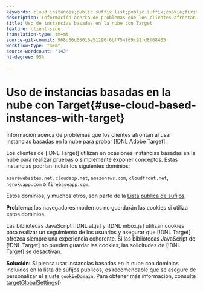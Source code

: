 ```yaml
---
keywords: cloud instances;public suffix list;public suffix;cookie;first-party cookie;1st-party cookie;azurewebsites.net;cloudapp.net;amazonaws.com;cloudfront.net;herokuapp.com;firebaseapp.com;targetGlobalSettings;cookieDomain
description: Información acerca de problemas que los clientes afrontan al usar instancias basadas en la nube para probar Adobe Target.
title: Uso de instancias basadas en la nube con Target
feature: client-side
translation-type: tm+mt
source-git-commit: 968d36d65016e51290f6bf754f69c91fd8f68405
workflow-type: tm+mt
source-wordcount: '143'
ht-degree: 95%

---
```



# Uso de instancias basadas en la nube con Target{#use-cloud-based-instances-with-target}

Información acerca de problemas que los clientes afrontan al usar instancias basadas en la nube para probar [!DNL Adobe Target].

Los clientes de [!DNL Target] utilizan en ocasiones instancias basadas en la nube para realizar pruebas o simplemente exponer conceptos. Estas instancias podrían incluir los siguientes dominios:

`azurewebsites.net`, `cloudapp.net`, `amazonaws.com`, `cloudfront.net`, `herokuapp.com` o `firebaseapp.com`.

Estos dominios, y muchos otros, son parte de la [Lista pública de sufijos](https://publicsuffix.org/list/public_suffix_list.dat).

**Problema:** los navegadores modernos no guardarán las cookies si utiliza estos dominios.

Las bibliotecas JavaScript [!DNL at.js] y [!DNL mbox.js] utilizan cookies para realizar un seguimiento de los usuarios y asegurar que [!DNL Target] ofrezca siempre una experiencia coherente. Si las bibliotecas JavaScript de [!DNL Target] no pueden guardar las cookies, las solicitudes de [!DNL Target] se desactivan.

**Solución:** Si piensa usar instancias basadas en la nube con dominios incluidos en la lista de sufijos públicos, es recomendable que se asegure de personalizar el ajuste `cookieDomain`. Para obtener más información, consulte [targetGlobalSettings()](/help/c-implementing-target/c-implementing-target-for-client-side-web/targetgobalsettings.md).
